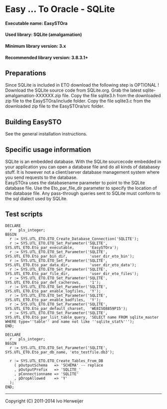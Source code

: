 Easy ... To Oracle - SQLite===========================#### Executable name:             EasySTOra#### Used library:                SQLite (amalgamation)#### Minimum library version:     3.x#### Recommended library version: 3.8.3.1+Preparations------------Since SQLite is included in ETO download the following step is OPTIONAL !  Download the SQLite source code from SQLite.org. Grab the latest sqlite-amalgamation-XXXXXX.zip file.Copy the file sqlite3.h from the downloaded zip file to the EasySTOra/include folder.Copy the file sqlite3.c from the downloaded zip file to the EasySTOra/src folder.Building EasySTO----------------See the general installation instructions.Specific usage information--------------------------SQLite is an embedded database. With the SQLite sourcecode embedded in your application youcan open a database file and do all kinds of databasey stuff. It is however not a client/serverdatabase management system where you send requests to the database.  EasySTOra uses the databasename parameter to point to the SQLite database file. Use theEto_par_file_dir parameter to specify the location of the database file.Any pass-through queries sent to SQLite must conform to the sql dialect used by SQLite.Test scripts------------	DECLARE	  r   pls_integer;	BEGIN	  r := SYS.UTL_ETO.ETO_Create_Database_Connection('SQLITE');	  r := SYS.UTL_ETO.ETO_Set_Parameter('SQLITE', SYS.UTL_ETO.Eto_par_executable,       'EasySTOra');	  r := SYS.UTL_ETO.ETO_Set_Parameter('SQLITE', SYS.UTL_ETO.Eto_par_bin_dir,          'user_dir_eto_bin');	  r := SYS.UTL_ETO.ETO_Set_Parameter('SQLITE', SYS.UTL_ETO.Eto_par_data_dir,         'user_dir_eto_data');	  r := SYS.UTL_ETO.ETO_Set_Parameter('SQLITE', SYS.UTL_ETO.Eto_par_file_dir,         'user_dir_eto_files');	  r := SYS.UTL_ETO.ETO_Set_Parameter('SQLITE', SYS.UTL_ETO.Eto_par_def_cacherows,    '1');	  r := SYS.UTL_ETO.ETO_Set_Parameter('SQLITE', SYS.UTL_ETO.Eto_par_enable_logfiles,  'Y');	  r := SYS.UTL_ETO.ETO_Set_Parameter('SQLITE', SYS.UTL_ETO.Eto_par_enable_badfiles,  'Y');	  r := SYS.UTL_ETO.ETO_Set_Parameter('SQLITE', SYS.UTL_ETO.Eto_par_default_charset,  'WE8ISO8859P15');	  r := SYS.UTL_ETO.ETO_Set_Parameter('SQLITE', SYS.UTL_ETO.Eto_par_list_table_query, 'SELECT name FROM sqlite_master WHERE type=''table'' and name not like ''sqlite_stat%''');	END;	DECLARE	  r   pls_integer;	BEGIN	  r := SYS.UTL_ETO.ETO_Set_Parameter('SQLITE', SYS.UTL_ETO.Eto_par_db_name, 'eto_testfile.db3');	  r := SYS.UTL_ETO.ETO_Create_Tables_From_DB		( pOutputSchema   => 'SCHEMA' -- replace		, pOutputPrefix   => 'SQLITE_'		, pConnectionname => 'SQLITE'		, pDropAllowed    => 'Y'	  );	END;-------------------------------------Copyright (C) 2011-2014 Ivo Herweijer